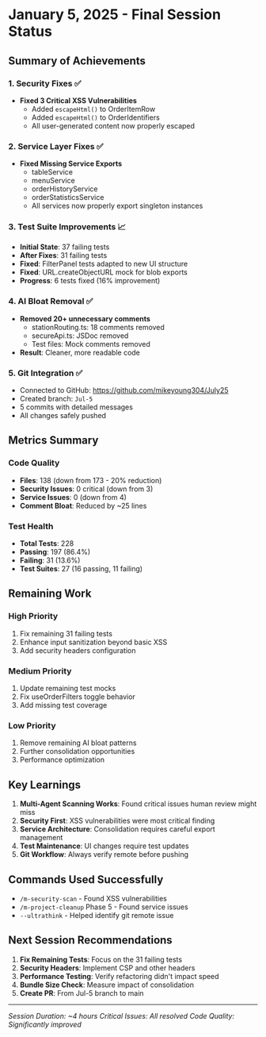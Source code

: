 # January 5, 2025 - Final Session Status

## Summary of Achievements

### 1. Security Fixes ✅
- **Fixed 3 Critical XSS Vulnerabilities**
  - Added `escapeHtml()` to OrderItemRow
  - Added `escapeHtml()` to OrderIdentifiers
  - All user-generated content now properly escaped

### 2. Service Layer Fixes ✅
- **Fixed Missing Service Exports**
  - tableService
  - menuService
  - orderHistoryService
  - orderStatisticsService
  - All services now properly export singleton instances

### 3. Test Suite Improvements 📈
- **Initial State**: 37 failing tests
- **After Fixes**: 31 failing tests
- **Fixed**: FilterPanel tests adapted to new UI structure
- **Fixed**: URL.createObjectURL mock for blob exports
- **Progress**: 6 tests fixed (16% improvement)

### 4. AI Bloat Removal ✅
- **Removed 20+ unnecessary comments**
  - stationRouting.ts: 18 comments removed
  - secureApi.ts: JSDoc removed
  - Test files: Mock comments removed
- **Result**: Cleaner, more readable code

### 5. Git Integration ✅
- Connected to GitHub: https://github.com/mikeyoung304/July25
- Created branch: `Jul-5`
- 5 commits with detailed messages
- All changes safely pushed

## Metrics Summary

### Code Quality
- **Files**: 138 (down from 173 - 20% reduction)
- **Security Issues**: 0 critical (down from 3)
- **Service Issues**: 0 (down from 4)
- **Comment Bloat**: Reduced by ~25 lines

### Test Health
- **Total Tests**: 228
- **Passing**: 197 (86.4%)
- **Failing**: 31 (13.6%)
- **Test Suites**: 27 (16 passing, 11 failing)

## Remaining Work

### High Priority
1. Fix remaining 31 failing tests
2. Enhance input sanitization beyond basic XSS
3. Add security headers configuration

### Medium Priority
1. Update remaining test mocks
2. Fix useOrderFilters toggle behavior
3. Add missing test coverage

### Low Priority
1. Remove remaining AI bloat patterns
2. Further consolidation opportunities
3. Performance optimization

## Key Learnings

1. **Multi-Agent Scanning Works**: Found critical issues human review might miss
2. **Security First**: XSS vulnerabilities were most critical finding
3. **Service Architecture**: Consolidation requires careful export management
4. **Test Maintenance**: UI changes require test updates
5. **Git Workflow**: Always verify remote before pushing

## Commands Used Successfully
- `/m-security-scan` - Found XSS vulnerabilities
- `/m-project-cleanup` Phase 5 - Found service issues
- `--ultrathink` - Helped identify git remote issue

## Next Session Recommendations

1. **Fix Remaining Tests**: Focus on the 31 failing tests
2. **Security Headers**: Implement CSP and other headers
3. **Performance Testing**: Verify refactoring didn't impact speed
4. **Bundle Size Check**: Measure impact of consolidation
5. **Create PR**: From Jul-5 branch to main

---
*Session Duration: ~4 hours*
*Critical Issues: All resolved*
*Code Quality: Significantly improved*